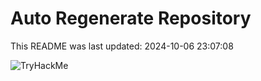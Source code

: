 # Auto Regenerate Repository

This README was last updated: 2024-10-06 23:07:08

 ![TryHackMe](https://tryhackme.com/badge/533634)